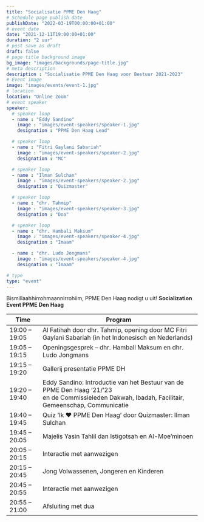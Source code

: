 ```yaml
---
title: "Socialisatie PPME Den Haag"
# Schedule page publish date
publishDate: "2022-03-19T00:00:00+01:00"
# event date
date: "2021-12-11T19:00:00+01:00"
duration: "2 uur"
# post save as draft
draft: false
# page title background image
bg_image: "images/backgrounds/page-title.jpg"
# meta description
description : "Socialisatie PPME Den Haag voor Bestuur 2021-2023"
# Event image
image: "images/events/event-1.jpg"
# location
location: "Online Zoom"
# event speaker
speaker:
  # speaker loop
  - name : "Eddy Sandino"
    image : "images/event-speakers/speaker-1.jpg"
    designation : "PPME Den Haag Lead"

  # speaker loop
  - name : "Fitri Gaylani Sabariah"
    image : "images/event-speakers/speaker-2.jpg"
    designation : "MC"

  # speaker loop
  - name : "Ilman Sulchan"
    image : "images/event-speakers/speaker-2.jpg"
    designation : "Quizmaster"

  # speaker loop
  - name : "dhr. Tahmip"
    image : "images/event-speakers/speaker-3.jpg"
    designation : "Doa"

  # speaker loop
  - name : "dhr. Hambali Maksum"
    image : "images/event-speakers/speaker-4.jpg"
    designation : "Imaam"

  - name : "dhr. Ludo Jongmans"
    image : "images/event-speakers/speaker-4.jpg"
    designation : "Imaam"

# type
type: "event"
---
```


Bismillaahhirrohmaannirrohiim, PPME Den Haag nodigt u uit!  **Socialization Event PPME Den Haag**

| Time          | Program  |
|---------------|----------|
| 19:00 – 19:05 | Al Fatihah door dhr. Tahmip, opening door MC Fitri Gaylani Sabariah (in het Indonesisch en Nederlands) |
| 19:05 – 19:15 | Openingsgesprek – dhr. Hambali Maksum en dhr. Ludo Jongmans |
| 19:15 – 19:20 | Gallerij presentatie PPME DH |
| 19:20 – 19:40 | Eddy Sandino: Introductie van het Bestuur van de PPME Den Haag ‘21/’23 <br/> en de Commissieleden Dakwah, Ibadah, Facilitair, Gemeenschap, Communicatie |
| 19:40 – 19:45 | Quiz ‘Ik ❤️ PPME Den Haag’ door Quizmaster: Ilman Sulchan |
| 19:45 – 20:05 | Majelis Yasin Tahlil dan Istigotsah en Al-Moe’minoen |
| 20:05 – 20:15 | Interactie met aanwezigen |
| 20:15 – 20:45 | Jong Volwassenen, Jongeren en Kinderen |
| 20:45 – 20:55 | Interactie met aanwezigen |
| 20:55 – 21:00 | Afsluiting met dua |
